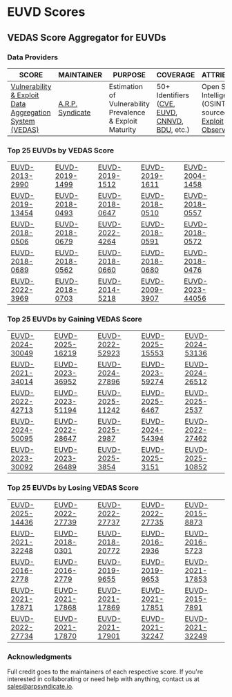 
# EUVD Scores
## VEDAS Score Aggregator for EUVDs 

### Data Providers
| SCORE | MAINTAINER | PURPOSE | COVERAGE | ATTRIBUTION | FREQUENCY |
| ----- | ---------- | ------- | -------- | ----------- | --------- |
| [Vulnerability & Exploit Data Aggregation System (VEDAS)](https://vedas.arpsyndicate.io) | [A.R.P. Syndicate](https://www.arpsyndicate.io) | Estimation of Vulnerability Prevalence & Exploit Maturity | 50+ Identifiers ([CVE](https://github.com/ARPSyndicate/cve-scores), [EUVD](https://github.com/ARPSyndicate/euvd-scores), [CNNVD](https://github.com/ARPSyndicate/cnnvd-scores), [BDU](https://github.com/ARPSyndicate/bdu-scores), etc.) | Open Source Intelligence (OSINT) sourced from [Exploit Observer](https://www.exploit.observer) | 6-8 Hours |




<h3>Top 25 EUVDs by VEDAS Score</h3>

<table>
  <tr>
    <td><a href='https://vedas.arpsyndicate.io/?vuln=EUVD-2013-2990'>EUVD-2013-2990</a></td>
    <td><a href='https://vedas.arpsyndicate.io/?vuln=EUVD-2019-1499'>EUVD-2019-1499</a></td>
    <td><a href='https://vedas.arpsyndicate.io/?vuln=EUVD-2019-1512'>EUVD-2019-1512</a></td>
    <td><a href='https://vedas.arpsyndicate.io/?vuln=EUVD-2019-1611'>EUVD-2019-1611</a></td>
    <td><a href='https://vedas.arpsyndicate.io/?vuln=EUVD-2004-1458'>EUVD-2004-1458</a></td>
  </tr>
  <tr>
    <td><a href='https://vedas.arpsyndicate.io/?vuln=EUVD-2019-13454'>EUVD-2019-13454</a></td>
    <td><a href='https://vedas.arpsyndicate.io/?vuln=EUVD-2018-0493'>EUVD-2018-0493</a></td>
    <td><a href='https://vedas.arpsyndicate.io/?vuln=EUVD-2018-0647'>EUVD-2018-0647</a></td>
    <td><a href='https://vedas.arpsyndicate.io/?vuln=EUVD-2018-0510'>EUVD-2018-0510</a></td>
    <td><a href='https://vedas.arpsyndicate.io/?vuln=EUVD-2018-0557'>EUVD-2018-0557</a></td>
  </tr>
  <tr>
    <td><a href='https://vedas.arpsyndicate.io/?vuln=EUVD-2018-0506'>EUVD-2018-0506</a></td>
    <td><a href='https://vedas.arpsyndicate.io/?vuln=EUVD-2018-0679'>EUVD-2018-0679</a></td>
    <td><a href='https://vedas.arpsyndicate.io/?vuln=EUVD-2022-4264'>EUVD-2022-4264</a></td>
    <td><a href='https://vedas.arpsyndicate.io/?vuln=EUVD-2018-0591'>EUVD-2018-0591</a></td>
    <td><a href='https://vedas.arpsyndicate.io/?vuln=EUVD-2018-0572'>EUVD-2018-0572</a></td>
  </tr>
  <tr>
    <td><a href='https://vedas.arpsyndicate.io/?vuln=EUVD-2018-0689'>EUVD-2018-0689</a></td>
    <td><a href='https://vedas.arpsyndicate.io/?vuln=EUVD-2018-0562'>EUVD-2018-0562</a></td>
    <td><a href='https://vedas.arpsyndicate.io/?vuln=EUVD-2018-0660'>EUVD-2018-0660</a></td>
    <td><a href='https://vedas.arpsyndicate.io/?vuln=EUVD-2018-0680'>EUVD-2018-0680</a></td>
    <td><a href='https://vedas.arpsyndicate.io/?vuln=EUVD-2018-0476'>EUVD-2018-0476</a></td>
  </tr>
  <tr>
    <td><a href='https://vedas.arpsyndicate.io/?vuln=EUVD-2022-3969'>EUVD-2022-3969</a></td>
    <td><a href='https://vedas.arpsyndicate.io/?vuln=EUVD-2018-0703'>EUVD-2018-0703</a></td>
    <td><a href='https://vedas.arpsyndicate.io/?vuln=EUVD-2014-5218'>EUVD-2014-5218</a></td>
    <td><a href='https://vedas.arpsyndicate.io/?vuln=EUVD-2009-3907'>EUVD-2009-3907</a></td>
    <td><a href='https://vedas.arpsyndicate.io/?vuln=EUVD-2023-44056'>EUVD-2023-44056</a></td>
  </tr>
</table>


<h3>Top 25 EUVDs by Gaining VEDAS Score</h3>

<table>
  <tr>
    <td><a href='https://vedas.arpsyndicate.io/?vuln=EUVD-2024-30049'>EUVD-2024-30049</a></td>
    <td><a href='https://vedas.arpsyndicate.io/?vuln=EUVD-2025-16219'>EUVD-2025-16219</a></td>
    <td><a href='https://vedas.arpsyndicate.io/?vuln=EUVD-2022-52923'>EUVD-2022-52923</a></td>
    <td><a href='https://vedas.arpsyndicate.io/?vuln=EUVD-2025-15553'>EUVD-2025-15553</a></td>
    <td><a href='https://vedas.arpsyndicate.io/?vuln=EUVD-2024-53136'>EUVD-2024-53136</a></td>
  </tr>
  <tr>
    <td><a href='https://vedas.arpsyndicate.io/?vuln=EUVD-2021-34014'>EUVD-2021-34014</a></td>
    <td><a href='https://vedas.arpsyndicate.io/?vuln=EUVD-2023-36952'>EUVD-2023-36952</a></td>
    <td><a href='https://vedas.arpsyndicate.io/?vuln=EUVD-2024-27896'>EUVD-2024-27896</a></td>
    <td><a href='https://vedas.arpsyndicate.io/?vuln=EUVD-2023-59274'>EUVD-2023-59274</a></td>
    <td><a href='https://vedas.arpsyndicate.io/?vuln=EUVD-2024-26512'>EUVD-2024-26512</a></td>
  </tr>
  <tr>
    <td><a href='https://vedas.arpsyndicate.io/?vuln=EUVD-2022-42713'>EUVD-2022-42713</a></td>
    <td><a href='https://vedas.arpsyndicate.io/?vuln=EUVD-2023-51194'>EUVD-2023-51194</a></td>
    <td><a href='https://vedas.arpsyndicate.io/?vuln=EUVD-2025-11242'>EUVD-2025-11242</a></td>
    <td><a href='https://vedas.arpsyndicate.io/?vuln=EUVD-2025-6467'>EUVD-2025-6467</a></td>
    <td><a href='https://vedas.arpsyndicate.io/?vuln=EUVD-2025-2537'>EUVD-2025-2537</a></td>
  </tr>
  <tr>
    <td><a href='https://vedas.arpsyndicate.io/?vuln=EUVD-2024-50095'>EUVD-2024-50095</a></td>
    <td><a href='https://vedas.arpsyndicate.io/?vuln=EUVD-2022-28647'>EUVD-2022-28647</a></td>
    <td><a href='https://vedas.arpsyndicate.io/?vuln=EUVD-2025-2987'>EUVD-2025-2987</a></td>
    <td><a href='https://vedas.arpsyndicate.io/?vuln=EUVD-2024-54394'>EUVD-2024-54394</a></td>
    <td><a href='https://vedas.arpsyndicate.io/?vuln=EUVD-2022-27462'>EUVD-2022-27462</a></td>
  </tr>
  <tr>
    <td><a href='https://vedas.arpsyndicate.io/?vuln=EUVD-2023-30092'>EUVD-2023-30092</a></td>
    <td><a href='https://vedas.arpsyndicate.io/?vuln=EUVD-2023-26489'>EUVD-2023-26489</a></td>
    <td><a href='https://vedas.arpsyndicate.io/?vuln=EUVD-2025-3854'>EUVD-2025-3854</a></td>
    <td><a href='https://vedas.arpsyndicate.io/?vuln=EUVD-2025-3151'>EUVD-2025-3151</a></td>
    <td><a href='https://vedas.arpsyndicate.io/?vuln=EUVD-2025-10852'>EUVD-2025-10852</a></td>
  </tr>
</table>


<h3>Top 25 EUVDs by Losing VEDAS Score</h3>

<table>
  <tr>
    <td><a href='https://vedas.arpsyndicate.io/?vuln=EUVD-2025-14436'>EUVD-2025-14436</a></td>
    <td><a href='https://vedas.arpsyndicate.io/?vuln=EUVD-2022-27739'>EUVD-2022-27739</a></td>
    <td><a href='https://vedas.arpsyndicate.io/?vuln=EUVD-2022-27737'>EUVD-2022-27737</a></td>
    <td><a href='https://vedas.arpsyndicate.io/?vuln=EUVD-2022-27735'>EUVD-2022-27735</a></td>
    <td><a href='https://vedas.arpsyndicate.io/?vuln=EUVD-2015-8873'>EUVD-2015-8873</a></td>
  </tr>
  <tr>
    <td><a href='https://vedas.arpsyndicate.io/?vuln=EUVD-2021-32248'>EUVD-2021-32248</a></td>
    <td><a href='https://vedas.arpsyndicate.io/?vuln=EUVD-2018-0301'>EUVD-2018-0301</a></td>
    <td><a href='https://vedas.arpsyndicate.io/?vuln=EUVD-2018-20772'>EUVD-2018-20772</a></td>
    <td><a href='https://vedas.arpsyndicate.io/?vuln=EUVD-2016-2936'>EUVD-2016-2936</a></td>
    <td><a href='https://vedas.arpsyndicate.io/?vuln=EUVD-2016-5723'>EUVD-2016-5723</a></td>
  </tr>
  <tr>
    <td><a href='https://vedas.arpsyndicate.io/?vuln=EUVD-2016-2778'>EUVD-2016-2778</a></td>
    <td><a href='https://vedas.arpsyndicate.io/?vuln=EUVD-2016-2779'>EUVD-2016-2779</a></td>
    <td><a href='https://vedas.arpsyndicate.io/?vuln=EUVD-2019-9655'>EUVD-2019-9655</a></td>
    <td><a href='https://vedas.arpsyndicate.io/?vuln=EUVD-2019-9653'>EUVD-2019-9653</a></td>
    <td><a href='https://vedas.arpsyndicate.io/?vuln=EUVD-2021-17853'>EUVD-2021-17853</a></td>
  </tr>
  <tr>
    <td><a href='https://vedas.arpsyndicate.io/?vuln=EUVD-2021-17871'>EUVD-2021-17871</a></td>
    <td><a href='https://vedas.arpsyndicate.io/?vuln=EUVD-2021-17868'>EUVD-2021-17868</a></td>
    <td><a href='https://vedas.arpsyndicate.io/?vuln=EUVD-2021-17869'>EUVD-2021-17869</a></td>
    <td><a href='https://vedas.arpsyndicate.io/?vuln=EUVD-2021-17851'>EUVD-2021-17851</a></td>
    <td><a href='https://vedas.arpsyndicate.io/?vuln=EUVD-2015-7891'>EUVD-2015-7891</a></td>
  </tr>
  <tr>
    <td><a href='https://vedas.arpsyndicate.io/?vuln=EUVD-2022-27734'>EUVD-2022-27734</a></td>
    <td><a href='https://vedas.arpsyndicate.io/?vuln=EUVD-2021-17870'>EUVD-2021-17870</a></td>
    <td><a href='https://vedas.arpsyndicate.io/?vuln=EUVD-2021-17901'>EUVD-2021-17901</a></td>
    <td><a href='https://vedas.arpsyndicate.io/?vuln=EUVD-2021-32247'>EUVD-2021-32247</a></td>
    <td><a href='https://vedas.arpsyndicate.io/?vuln=EUVD-2021-32249'>EUVD-2021-32249</a></td>
  </tr>
</table>



### Acknowledgments
Full credit goes to the maintainers of each respective score.
If you're interested in collaborating or need help with anything, contact us at [sales@arpsyndicate.io](mailto:sales@arpsyndicate.io).
